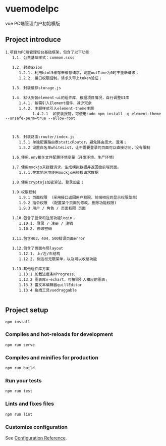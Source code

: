 # vuemodelpc
vue PC端管理门户初始模版

## Project introduce
```
1.项目为PC端管理后台基础框架，包含了以下功能
   1.1. 公共基础样式：common.scss

   1.2. 封装axios
      1.2.1. 利用html5缓存来缓存请求，设置outTime为0时不重新请求；
      1.2.2. 接口权限控制，请求头带上token验证；

   1.3. 封装缓存storage.js

   1.4. 默认安装element-ui的组件库，根据项目情况，自行调整UI库
      1.4.1. 按需引入Element组件，减少冗余
      1.4.2. 主题样式引入element-theme主题
            1.4.2.1  如安装报错，可使用sudo npm install -g element-theme --unsafe-perm=true --allow-root

          

   1.5. 封装路由:router/index.js
      1.5.1 单独配置路由表staticRouter，避免路由庞大，混淆；
      1.5.2 设置白名单whiteList，让不需要登录的页面可以直接访问，没有限制

   1.6.使用.env相关文件配置环境变量（开发环境，生产环境）

   1.7.使用mockjs来拦截请求，生成模拟数据并返回给前端页面。
      1.7.1.在本地环境使用mockjs来模拟请求数据

   1.8.使用cryptojs加密算法，登录加密；

   1.9.权限控制
      1.9.1 页面权限 （采用接口返回用户权限，前端相应的显示权限菜单）
      1.9.2 指令权限  (配置某个页面的修改，删除功能权限)
      1.9.3 用户 / 角色 / 页面权限 页面

   1.10.包含了登录和注册功能login；
      1.10.1. 登录 / 注册 / 注销 
      1.10.2. 修改密码

   1.11.包含403，404，500错误页面error

   1.12.包含了页面布局layout
      1.12.1. 上/左/右结构
      1.12.2. 侧边栏无限菜单，以及可以收缩功能

   1.13.其他组件库方案
      1.13.1 加载进度条NProgress;
      1.13.2 图表库v-echart，可按需引入相应的图表;
      1.13.3 富文本编辑器quillEditor
      1.13.4 拖拽工具vuedraggable
    

```

## Project setup
```
npm install
```

### Compiles and hot-reloads for development
```
npm run serve
```

### Compiles and minifies for production
```
npm run build
```

### Run your tests
```
npm run test
```

### Lints and fixes files
```
npm run lint
```

### Customize configuration
See [Configuration Reference](https://cli.vuejs.org/config/).
